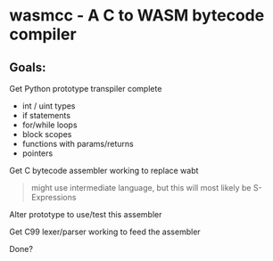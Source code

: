 # wasmcc - A C to WASM bytecode compiler

## Goals:
Get Python prototype transpiler complete
* int / uint types
* if statements
* for/while loops
* block scopes
* functions with params/returns
* pointers

Get C bytecode assembler working to replace wabt
>might use intermediate language, but this will most likely be S-Expressions

Alter prototype to use/test this assembler

Get C99 lexer/parser working to feed the assembler

Done?
